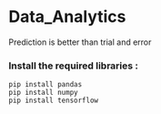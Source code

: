 # Data_Analytics
Prediction is better than trial and error


### Install the required libraries :

    pip install pandas
    pip install numpy
    pip install tensorflow
